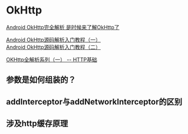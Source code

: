 # OkHttp

[Android OkHttp完全解析 是时候来了解OkHttp了](https://blog.csdn.net/lmj623565791/article/details/47911083)

[Android OkHttp源码解析入门教程（一）](https://juejin.im/post/5c46822c6fb9a049ea394510)  
[Android OkHttp源码解析入门教程（二）](https://juejin.im/post/5c4682d2f265da6130752a1d)

[OKHttp全解析系列（一） -- HTTP基础](https://www.jianshu.com/p/8962f1f175e8)

## 参数是如何组装的？

## addInterceptor与addNetworkInterceptor的区别

## 涉及http缓存原理


